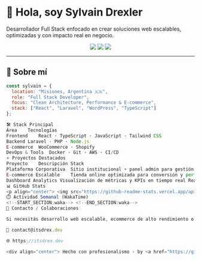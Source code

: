 # 👋 Hola, soy Sylvain Drexler

Desarrollador Full Stack enfocado en crear soluciones web escalables, optimizadas y con impacto real en negocio.

<p align="center">
  <a href="https://itsdrex.dev/" target="_blank"><img src="https://img.shields.io/badge/🌐_Portfolio-itsdrex.dev-FF6B6B?style=for-the-badge"></a>
  <a href="https://www.linkedin.com/in/sylvain-drexler" target="_blank"><img src="https://img.shields.io/badge/LinkedIn-Sylvain_Drexler-0077B5?style=for-the-badge"></a>
  <a href="mailto:contact@itsdrex.dev" target="_blank"><img src="https://img.shields.io/badge/Email-contact@itsdrex.dev-D14836?style=for-the-badge"></a>
</p>

---

## 🧱 Sobre mí

```js
const sylvain = {
  location: "Misiones, Argentina 🇦🇷",
  role: "Full Stack Developer",
  focus: "Clean Architecture, Performance & E-commerce",
  stack: ["React", "Laravel", "WordPress", "TypeScript"]
};

🛠 Stack Principal
Área	Tecnologías
Frontend	React · TypeScript · JavaScript · Tailwind CSS
Backend	Laravel · PHP · Node.js
E-commerce	WooCommerce · Shopify
DevOps & Tools	Docker · Git · AWS · CI/CD
⭐ Proyectos Destacados
Proyecto	Descripción	Stack
Plataforma Corporativa	Sitio institucional + panel admin para gestión interna	React + Laravel
E-commerce Escalable	Tienda online optimizada para conversión y performance	WooCommerce
Dashboard Analytics	Visualización de métricas y KPIs en tiempo real	React + Node.js
📊 GitHub Stats
<p align="center"> <img src="https://github-readme-stats.vercel.app/api?username=drex25&show_icons=true&theme=transparent&hide_border=true" /> </p> <p align="center"> <img src="https://github-readme-streak-stats.herokuapp.com/?user=drex25&theme=transparent&hide_border=true" /> </p>
⏱️ Actividad Semanal (WakaTime)
<!--START_SECTION:waka--> <!--END_SECTION:waka-->
🚀 Contacto / Colaboraciones

Si necesitás desarrollo web escalable, ecommerce de alto rendimiento o arquitectura técnica:

📩 contact@itsdrex.dev

🌐 https://itsdrex.dev

<div align="center"> Hecho con profesionalismo · by <a href="https://github.com/drex25">drex25</a> </div>
```
